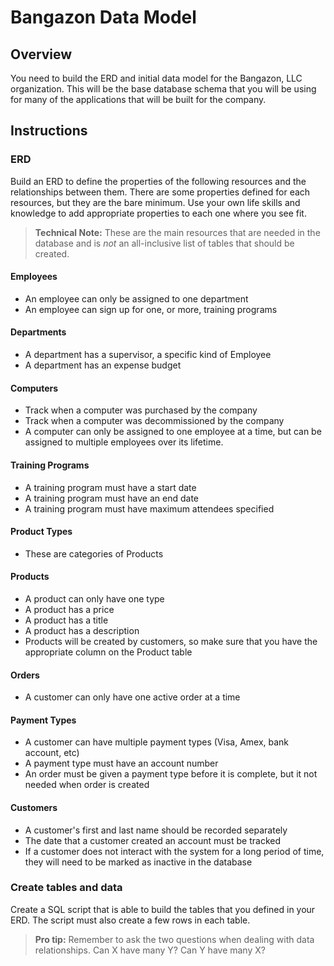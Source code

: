# Bangazon Data Model

## Overview

You need to build the ERD and initial data model for the Bangazon, LLC organization. This will be the base database schema that you will be using for many of the applications that will be built for the company.

## Instructions

### ERD

Build an ERD to define the properties of the following resources and the relationships between them. There are some properties defined for each resources, but they are the bare minimum. Use your own life skills and knowledge to add appropriate properties to each one where you see fit.

> **Technical Note:** These are the main resources that are needed in the database and is *not* an all-inclusive list of tables that should be created.

#### Employees
* An employee can only be assigned to one department
* An employee can sign up for one, or more, training programs

#### Departments
* A department has a supervisor, a specific kind of Employee
* A department has an expense budget

#### Computers
* Track when a computer was purchased by the company
* Track when a computer was decommissioned by the company
* A computer can only be assigned to one employee at a time, but can be assigned to multiple employees over its lifetime.

#### Training Programs
* A training program must have a start date
* A training program must have an end date
* A training program must have maximum attendees specified

#### Product Types
* These are categories of Products

#### Products
* A product can only have one type
* A product has a price
* A product has a title
* A product has a description
* Products will be created by customers, so make sure that you have the appropriate column on the Product table

#### Orders
* A customer can only have one active order at a time

#### Payment Types
* A customer can have multiple payment types (Visa, Amex, bank account, etc)
* A payment type must have an account number
* An order must be given a payment type before it is complete, but it not needed when order is created

#### Customers
* A customer's first and last name should be recorded separately
* The date that a customer created an account must be tracked
* If a customer does not interact with the system for a long period of time, they will need to be marked as inactive in the database

### Create tables and data

Create a SQL script that is able to build the tables that you defined in your ERD. The script must also create a few rows in each table.

> **Pro tip:** Remember to ask the two questions when dealing with data relationships. Can X have many Y? Can Y have many X?